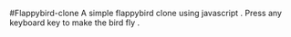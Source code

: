#Flappybird-clone
A simple flappybird clone using javascript .
Press any keyboard key to make the bird fly .
